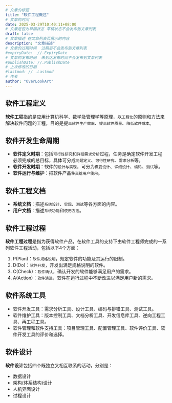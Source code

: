 ```yaml
---
# 文章的标题
title: "软件工程概述"
# 文章的时间
date: 2025-03-29T10:40:11+08:00
# 文章是否为草稿状态 草稿状态不会发布到文章列表
draft: false
# 文章描述 在文章列表页展示的内容
description: "文章描述"
# 文章的过期时间  过期后不会发布到文章列表
#expiryDate:  //.ExpiryDate
# 文章的发布时间  未到达发布时间不会发布到文章列表
#publishDate: //.PublishDate
# 上次修改的日期
#lastmod: // .Lastmod
# 作者
author: "OverLookArt"
---
```


## 软件工程定义

**软件工程**指的是应用计算机科学、数学及管理学等原理，以`工程化`的原则和方法来解决软件问题的工程，目的是提`高软件生产效率`、`提高软件质量`、`降低软件成本`。

## 软件开发生命周期

* **软件定义时期**：包括`可行性研究`和`详细需求分析`过程，任务是确定软件开发工程必须完成的总目标，具体可分成`问题定义`、`可行性研究`、`需求分析`等。
* **软件开发时期**：软件的`设计与实现`，可分为`概要设计`、`详细设计`、`编码`、`测试`等。
* **软件运行与维护**：把软件产品`移交给用户使用`。

## 软件工程文档

* **系统文档**：描述`系统设计`、`实现`、`测试`等各方面的内容。
* **用户文档**：描述`系统功能`和`使用方法`。

## 软件工程过程

**软件工程过程**是指为获得软件产品，在软件工具的支持下由软件工程师完成的一系列软件工程活动，包括以下4个方面：

1. P(Plan)：`软件规格说明`，规定软件的功能及其运行的限制。
2. D(Do)：`软件开发`，开发出满足规格说明的软件。
3. C(Check)：`软件确认`，确认开发的软件能够满足用户的需求。
4. A(Action)：`软件演进`，软件在运行过程中不断改进以满足用户新的需求。

## 软件系统工具

* 软件开发工具：需求分析工具、设计工具、编码与排错工具、测试工具。
* 软件维护工具：版本控制工具、文档分析工具、开发信息库工具、逆向工程工具、再工程工具。
* 软件管理和软件支持工具：项目管理工具、配置管理工具、软件评价工具、软件开发工具的评价和选择。

## 软件设计

**软件设计**包括四个既独立又相互联系的活动，分别是：

* 数据设计
* 架构(体系结构)设计
* 人机界面设计
* 过程设计

